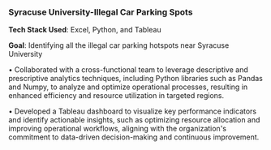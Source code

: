 ### Syracuse University-Illegal Car Parking Spots

**Tech Stack Used**: Excel, Python, and Tableau

**Goal**: Identifying all the illegal car parking hotspots near Syracuse University

•	Collaborated with a cross-functional team to leverage descriptive and prescriptive analytics techniques, including Python libraries such as Pandas and Numpy, to analyze and optimize operational processes, resulting in enhanced efficiency and resource utilization in targeted regions.

•	Developed a Tableau dashboard to visualize key performance indicators and identify actionable insights, such as optimizing resource allocation and improving operational workflows, aligning with the organization's commitment to data-driven decision-making and continuous improvement.







